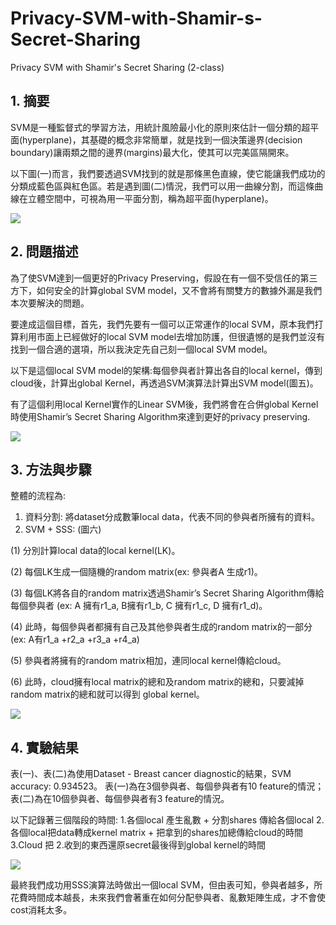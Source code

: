 # Privacy-SVM-with-Shamir-s-Secret-Sharing
Privacy SVM with Shamir's Secret Sharing (2-class)
## 1. 摘要
SVM是一種監督式的學習方法，用統計風險最小化的原則來估計一個分類的超平面(hyperplane)，其基礎的概念非常簡單，就是找到一個決策邊界(decision boundary)讓兩類之間的邊界(margins)最大化，使其可以完美區隔開來。

以下圖(一)而言，我們要透過SVM找到的就是那條黑色直線，使它能讓我們成功的分類成藍色區與紅色區。若是遇到圖(二)情況，我們可以用一曲線分割，而這條曲線在立體空間中，可視為用一平面分割，稱為超平面(hyperplane)。

![](https://i.imgur.com/S1je3rT.png)

## 2. 問題描述
為了使SVM達到一個更好的Privacy Preserving，假設在有一個不受信任的第三方下，如何安全的計算global SVM model，又不會將有關雙方的數據外漏是我們本次要解決的問題。

要達成這個目標，首先，我們先要有一個可以正常運作的local SVM，原本我們打算利用市面上已經做好的local SVM model去增加防護，但很遺憾的是我們並沒有找到一個合適的選項，所以我決定先自己刻一個local SVM model。

以下是這個local SVM model的架構:每個參與者計算出各自的local kernel，傳到cloud後，計算出global Kernel，再透過SVM演算法計算出SVM model(圖五)。

有了這個利用local Kernel實作的Linear SVM後，我們將會在合併global Kernel時使用Shamir’s Secret Sharing Algorithm來達到更好的privacy preserving.

![](https://i.imgur.com/qwxs0DZ.png)

## 3. 方法與步驟
整體的流程為:
1. 資料分割: 將dataset分成數筆local data，代表不同的參與者所擁有的資料。
2. SVM + SSS: (圖六)

(1) 分別計算local data的local kernel(LK)。

(2) 每個LK生成一個隨機的random matrix(ex: 參與者A 生成r1)。

(3) 每個LK將各自的random matrix透過Shamir’s Secret Sharing Algorithm傳給每個參與者
(ex: A 擁有r1_a, B擁有r1_b, C 擁有r1_c, D 擁有r1_d)。

(4) 此時，每個參與者都擁有自己及其他參與者生成的random matrix的一部分
   (ex: A有r1_a +r2_a +r3_a +r4_a)
   
(5) 參與者將擁有的random matrix相加，連同local kernel傳給cloud。

(6) 此時，cloud擁有local matrix的總和及random matrix的總和，只要減掉random matrix的總和就可以得到 global kernel。

![](https://i.imgur.com/zlpErjq.png)

## 4. 實驗結果
表(一)、表(二)為使用Dataset - Breast cancer diagnostic的結果，SVM accuracy: 0.934523。
表(一)為在3個參與者、每個參與者有10 feature的情況；表(二)為在10個參與者、每個參與者有3 feature的情況。

以下記錄著三個階段的時間:
1.各個local 產生亂數 + 分割shares 傳給各個local
2.各個local把data轉成kernel matrix + 把拿到的shares加總傳給cloud的時間
3.Cloud 把 2.收到的東西還原secret最後得到global kernel的時間

![](https://i.imgur.com/qaLxbuu.png)

最終我們成功用SSS演算法時做出一個local SVM，但由表可知，參與者越多，所花費時間成本越長，未來我們會著重在如何分配參與者、亂數矩陣生成，才不會使cost消耗太多。
